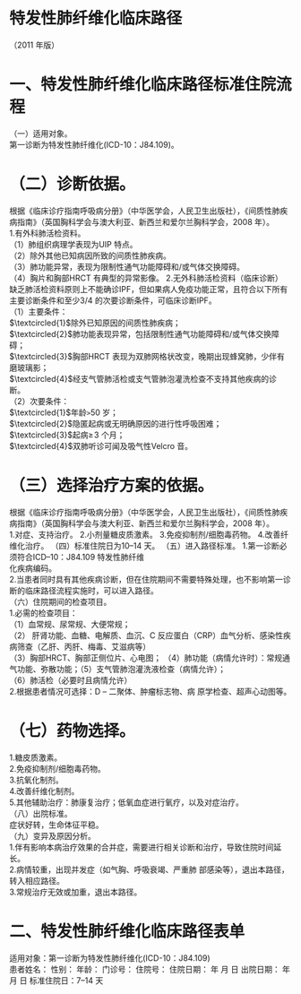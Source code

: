 # 特发性肺纤维化临床路径  
（2011 年版）  
# 一、特发性肺纤维化临床路径标准住院流程  
（一）适用对象。  
第一诊断为特发性肺纤维化(ICD-10：J84.109)。  
# （二）诊断依据。  
根据《临床诊疗指南呼吸病分册》（中华医学会，人民卫生出版社），《间质性肺疾病指南》（英国胸科学会与澳大利亚、新西兰和爱尔兰胸科学会，2008 年）。  
1.有外科肺活检资料。  
（1）肺组织病理学表现为UIP 特点。  
（2）除外其他已知病因所致的间质性肺疾病。  
（3）肺功能异常，表现为限制性通气功能障碍和/或气体交换障碍。  
（4）胸片和胸部HRCT 有典型的异常影像。 2.无外科肺活检资料（临床诊断）  
缺乏肺活检资料原则上不能确诊IPF，但如果病人免疫功能正常，且符合以下所有主要诊断条件和至少3/4 的次要诊断条件，可临床诊断IPF。  
（1）主要条件：  
$\textcircled{1}$除外已知原因的间质性肺疾病；  
$\textcircled{2}$肺功能表现异常，包括限制性通气功能障碍和/或气体交换障碍；  
$\textcircled{3}$胸部HRCT 表现为双肺网格状改变，晚期出现蜂窝肺，少伴有磨玻璃影；  
$\textcircled{4}$经支气管肺活检或支气管肺泡灌洗检查不支持其他疾病的诊断。  
（2）次要条件：  
$\textcircled{1}$年龄$\mathtt{>}50$ 岁；  
$\textcircled{2}$隐匿起病或无明确原因的进行性呼吸困难；  
$\textcircled{3}$起病$\geqslant\!3$ 个月；  
$\textcircled{4}$双肺听诊可闻及吸气性Velcro 音。  
# （三）选择治疗方案的依据。  
根据《临床诊疗指南呼吸病分册》（中华医学会，人民卫生出版社），《间质性肺疾病指南》（英国胸科学会与澳大利亚、新西兰和爱尔兰胸科学会，2008 年）。  
1.对症、支持治疗。 2.小剂量糖皮质激素。 3.免疫抑制剂/细胞毒药物。 4.改善纤维化治疗。 （四）标准住院日为10–14 天。 （五）进入路径标准。 1.第一诊断必须符合ICD–10：J84.109 特发性肺纤维  
化疾病编码。  
2.当患者同时具有其他疾病诊断，但在住院期间不需要特殊处理，也不影响第一诊断的临床路径流程实施时，可以进入路径。  
（六）住院期间的检查项目。  
1.必需的检查项目：  
（1）血常规、尿常规、大便常规；  
（2） 肝肾功能、血糖、电解质、血沉、C 反应蛋白（CRP）血气分析、感染性疾病筛查（乙肝、丙肝、梅毒、艾滋病等）  
（3）胸部HRCT、胸部正侧位片、心电图； （4）肺功能（病情允许时）：常规通气功能、弥散功能；（5）支气管肺泡灌洗液检查（病情允许）；  
（6）肺活检（必要时且病情允许）  
2.根据患者情况可选择：D – 二聚体、肿瘤标志物、病 原学检查、超声心动图等。  
# （七）药物选择。  
1.糖皮质激素。  
2.免疫抑制剂/细胞毒药物。  
3.抗氧化制剂。  
4.改善纤维化制剂。  
5.其他辅助治疗：肺康复治疗；低氧血症进行氧疗，以及对症治疗。  
（八）出院标准。  
症状好转，生命体征平稳。  
（九）变异及原因分析。  
1.伴有影响本病治疗效果的合并症，需要进行相关诊断和治疗，导致住院时间延长。  
2.病情较重，出现并发症（如气胸、呼吸衰竭、严重肺 部感染等），退出本路径，转入相应路径。  
3.常规治疗无效或加重，退出本路径。  
#  二、特发性肺纤维化临床路径表单  
适用对象：第一诊断为特发性肺纤维化(ICD-10：J84.109)  
患者姓名：           性别：    年龄：    门诊号：       住院号：       住院日期：      年   月   日 出院日期：       年   月   日  标准住院日：7–14 天  
